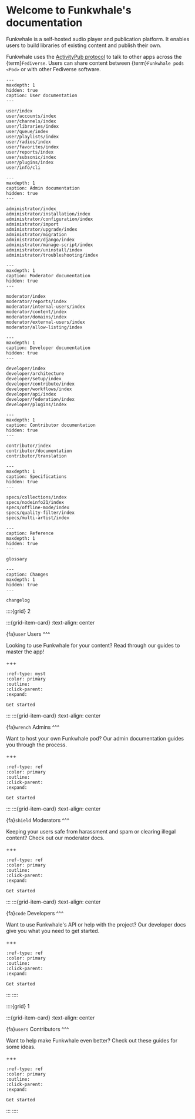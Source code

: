 # Welcome to Funkwhale's documentation

Funkwhale is a self-hosted audio player and publication platform. It enables users to build libraries of existing content and publish their own.

Funkwhale uses the [ActivityPub protocol](https://www.w3.org/TR/activitypub/) to talk to other apps across the {term}`Fediverse`. Users can share content between {term}`Funkwhale pods <Pod>` or with other Fediverse software.

```{toctree}
---
maxdepth: 1
hidden: true
caption: User documentation
---

user/index
user/accounts/index
user/channels/index
user/libraries/index
user/queue/index
user/playlists/index
user/radios/index
user/favorites/index
user/reports/index
user/subsonic/index
user/plugins/index
user/info/cli

```

```{toctree}
---
maxdepth: 1
caption: Admin documentation
hidden: true
---

administrator/index
administrator/installation/index
administrator/configuration/index
administrator/import
administrator/upgrade/index
administrator/migration
administrator/django/index
administrator/manage-script/index
administrator/uninstall/index
administrator/troubleshooting/index

```

```{toctree}
---
maxdepth: 1
caption: Moderator documentation
hidden: true
---

moderator/index
moderator/reports/index
moderator/internal-users/index
moderator/content/index
moderator/domains/index
moderator/external-users/index
moderator/allow-listing/index

```

```{toctree}
---
maxdepth: 1
caption: Developer documentation
hidden: true
---

developer/index
developer/architecture
developer/setup/index
developer/contribute/index
developer/workflows/index
developer/api/index
developer/federation/index
developer/plugins/index

```

```{toctree}
---
maxdepth: 1
caption: Contributor documentation
hidden: true
---

contributor/index
contributor/documentation
contributor/translation

```

```{toctree}
---
maxdepth: 1
caption: Specifications
hidden: true
---

specs/collections/index
specs/nodeinfo21/index
specs/offline-mode/index
specs/quality-filter/index
specs/multi-artist/index

```

```{toctree}
---
caption: Reference
maxdepth: 1
hidden: true
---

glossary

```

```{toctree}
---
caption: Changes
maxdepth: 1
hidden: true
---

changelog

```

::::{grid} 2

:::{grid-item-card}
:text-align: center

{fa}`user` Users
^^^

Looking to use Funkwhale for your content? Read through our guides to master the app!

+++

```{button-link} user/index.html
:ref-type: myst
:color: primary
:outline:
:click-parent:
:expand:

Get started
```

:::
:::{grid-item-card}
:text-align: center

{fa}`wrench` Admins
^^^

Want to host your own Funkwhale pod? Our admin documentation guides you through the process.

+++

```{button-link} administrator/index.html
:ref-type: ref
:color: primary
:outline:
:click-parent:
:expand:

Get started
```

:::
:::{grid-item-card}
:text-align: center

{fa}`shield` Moderators
^^^

Keeping your users safe from harassment and spam or clearing illegal content? Check out our moderator docs.

+++

```{button-link} moderator/index.html
:ref-type: ref
:color: primary
:outline:
:click-parent:
:expand:

Get started
```

:::
:::{grid-item-card}
:text-align: center

{fa}`code` Developers
^^^

Want to use Funkwhale's API or help with the project? Our developer docs give you what you need to get started.

+++

```{button-link} developer/index.html
:ref-type: ref
:color: primary
:outline:
:click-parent:
:expand:

Get started
```

:::
::::

::::{grid} 1

:::{grid-item-card}
:text-align: center

{fa}`users` Contributors
^^^

Want to help make Funkwhale even better? Check out these guides for some ideas.

+++

```{button-link} contributor/index.html
:ref-type: ref
:color: primary
:outline:
:click-parent:
:expand:

Get started
```

:::
::::
